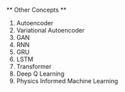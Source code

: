 ** Other Concepts **

1. Autoencoder
2. Variational Autoencoder
3. GAN
4. RNN
5. GRU
6. LSTM
7. Transformer
8. Deep Q Learning
9. Physics Informed Machine Learning